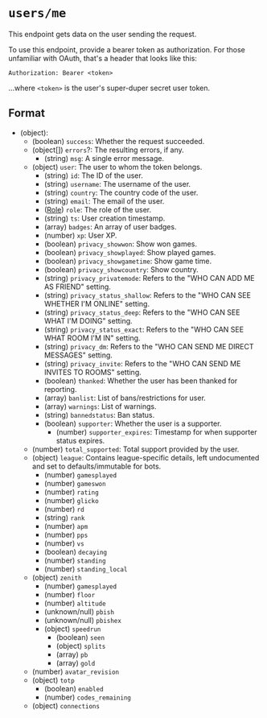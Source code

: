 # `users/me`

This endpoint gets data on the user sending the request.

To use this endpoint, provide a bearer token as authorization. For those unfamiliar with OAuth, that's a header that looks like this:

```http
Authorization: Bearer <token>
```

...where `<token>` is the user's super-duper secret user token. 

## Format

* (object):
    * (boolean) `success`: Whether the request succeeded.
    * (object[]) `errors`?: The resulting errors, if any.
        * (string) `msg`: A single error message.
    * (object) `user`: The user to whom the token belongs.
        * (string) `id`: The ID of the user.
        * (string) `username`:   The username of the user.
        * (string) `country`: The country code of the user.
        * (string) `email`: The email of the user.
        * ([Role](Data/Role.md)) `role`: The role of the user.
        * (string) `ts`: User creation timestamp.
        * (array) `badges`: An array of user badges.
        * (number) `xp`: User XP.
        * (boolean) `privacy_showwon`: Show won games.
        * (boolean) `privacy_showplayed`: Show played games.
        * (boolean) `privacy_showgametime`: Show game time.
        * (boolean) `privacy_showcountry`: Show country.
        * (string) `privacy_privatemode`: Refers to the "WHO CAN ADD ME AS FRIEND" setting.
        * (string) `privacy_status_shallow`: Refers to the "WHO CAN SEE WHETHER I'M ONLINE" setting.
        * (string) `privacy_status_deep`: Refers to the "WHO CAN SEE WHAT I'M DOING" setting.
        * (string) `privacy_status_exact`: Refers to the "WHO CAN SEE WHAT ROOM I'M IN" setting.
        * (string) `privacy_dm`: Refers to the "WHO CAN SEND ME DIRECT MESSAGES" setting.
        * (string) `privacy_invite`: Refers to the "WHO CAN SEND ME INVITES TO ROOMS" setting.
        * (boolean) `thanked`: Whether the user has been thanked for reporting.
        * (array) `banlist`: List of bans/restrictions for user.
        * (array) `warnings`: List of warnings.
        * (string) `bannedstatus`: Ban status.
        * (boolean) `supporter`: Whether the user is a supporter.
            - (number) `supporter_expires`: Timestamp for when supporter status expires.
    - (number) `total_supported`: Total support provided by the user.
    - (object) `league`: Contains league-specific details, left undocumented and set to defaults/immutable for bots.
        - (number) `gamesplayed`
        - (number) `gameswon`
        - (number) `rating`
        - (number) `glicko`
        - (number) `rd`
        - (string) `rank`
        - (number) `apm`
        - (number) `pps`
        - (number) `vs`
        - (boolean) `decaying`
        - (number) `standing`
        - (number) `standing_local`
    - (object) `zenith`
        - (number) `gamesplayed`
        - (number) `floor`
        - (number) `altitude`
        - (unknown/null) `pbish`
        - (unknown/null) `pbishex`
        - (object) `speedrun`
            - (boolean) `seen`
            - (object) `splits`
            - (array) `pb`
            - (array) `gold`
    - (number) `avatar_revision`
    - (object) `totp`
      - (boolean) `enabled`
      - (number) `codes_remaining`
    - (object) `connections`
